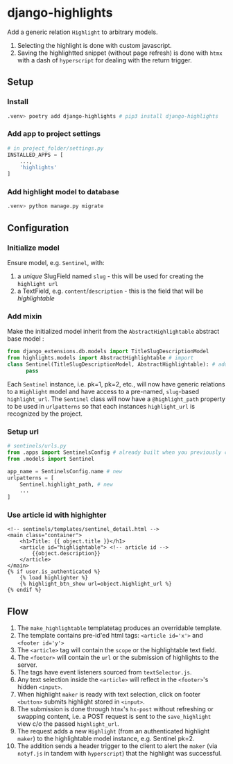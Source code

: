 # django-highlights

Add a generic relation `Highlight` to arbitrary models.

1. Selecting the highlight is done with custom javascript.
2. Saving the highlightted snippet (without page refresh) is done with `htmx` with a dash of `hyperscript` for dealing with the return trigger.

## Setup

### Install

```zsh
.venv> poetry add django-highlights # pip3 install django-highlights
```

### Add app to project settings

```python
# in project_folder/settings.py
INSTALLED_APPS = [
    ...,
    'highlights'
]
```

### Add highlight model to database

```zsh
.venv> python manage.py migrate
```

## Configuration

### Initialize model

Ensure model, e.g. `Sentinel`, with:

1. a _unique_ SlugField named `slug` - this will be used for creating the `highlight url`
2. a TextField, e.g. `content`/`description` - this is the field that will be _highlightable_

### Add mixin

Make the initialized model inherit from the `AbstractHighlightable` abstract base model :

```python
from django_extensions.db.models import TitleSlugDescriptionModel
from highlights.models import AbstractHighlightable # import
class Sentinel(TitleSlugDescriptionModel, AbstractHighlightable): # add
      pass
```

Each `Sentinel` instance, i.e. pk=1, pk=2, etc., will now have generic relations to a `Highlight` model and have access to a pre-named, `slug`-based `highlight_url`. The `Sentinel` class will now have a `@highlight_path` property to be used in `urlpatterns` so that each instances `highlight_url` is recognized by the project.

### Setup url

```python
# sentinels/urls.py
from .apps import SentinelsConfig # already built when you previously created `sentinels` via python manage.py startapp sentinels
from .models import Sentinel

app_name = SentinelsConfig.name # new
urlpatterns = [
    Sentinel.highlight_path, # new
    ...
]
```

### Use article id with highighter

```jinja
<!-- sentinels/templates/sentinel_detail.html -->
<main class="container">
    <h1>Title: {{ object.title }}</h1>
    <article id="highlightable"> <!-- article id -->
        {{object.description}}
    </article>
</main>
{% if user.is_authenticated %}
    {% load highlighter %}
    {% highlight_btn_show url=object.highlight_url %}
{% endif %}
```

## Flow

1. The `make_highlightable` templatetag produces an overridable template.
2. The template contains pre-id'ed html tags: `<article id='x'>` and `<footer id='y'>`
3. The `<article>` tag will contain the `scope` or the highlightable text field.
4. The `<footer>` will contain the `url` or the submission of highlights to the server.
5. The tags have event listeners sourced from `textSelector.js`.
6. Any text selection inside the `<article>` will reflect in the `<footer>`'s hidden `<input>`.
7. When highlight `maker` is ready with text selection, click on footer `<button>` submits highlight stored in `<input>`.
8. The submission is done through `htmx`'s `hx-post` without refreshing or swapping content, i.e. a POST request is sent to the `save_highlight` view c/o the passed `highlight_url`.
9. The request adds a new `Highlight` (from an authenticated highlight `maker`) to the highlightable model instance, e.g. Sentinel pk=2.
10. The addition sends a header trigger to the client to alert the `maker` (via `notyf.js` in tandem with `hyperscript`) that the highlight was successful.
